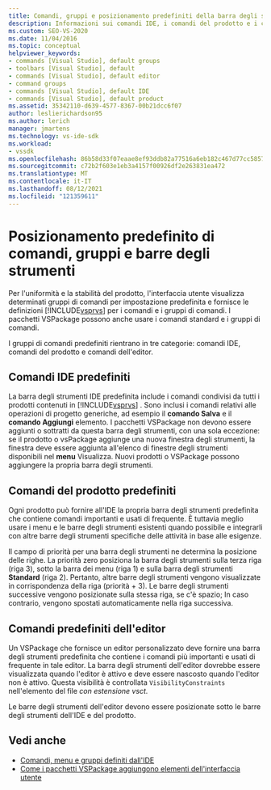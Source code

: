```yaml
---
title: Comandi, gruppi e posizionamento predefiniti della barra degli strumenti | Microsoft Docs
description: Informazioni sui comandi IDE, i comandi del prodotto e i comandi dell'editor, visualizzati per impostazione Visual Studio'interfaccia utente.
ms.custom: SEO-VS-2020
ms.date: 11/04/2016
ms.topic: conceptual
helpviewer_keywords:
- commands [Visual Studio], default groups
- toolbars [Visual Studio], default
- commands [Visual Studio], default editor
- command groups
- commands [Visual Studio], default IDE
- commands [Visual Studio], default product
ms.assetid: 35342110-d639-4577-8367-00b21dcc6f07
author: leslierichardson95
ms.author: lerich
manager: jmartens
ms.technology: vs-ide-sdk
ms.workload:
- vssdk
ms.openlocfilehash: 86b58d33f07eaae8ef93ddb82a77516a6eb182c467d77cc5857336bab6756844
ms.sourcegitcommit: c72b2f603e1eb3a4157f00926df2e263831ea472
ms.translationtype: MT
ms.contentlocale: it-IT
ms.lasthandoff: 08/12/2021
ms.locfileid: "121359611"
---
```

# <a name="default-command-group-and-toolbar-placement"></a>Posizionamento predefinito di comandi, gruppi e barre degli strumenti
Per l'uniformità e la stabilità del prodotto, l'interfaccia utente visualizza determinati gruppi di comandi per impostazione predefinita e fornisce le definizioni [!INCLUDE[vsprvs](../../code-quality/includes/vsprvs_md.md)] per i comandi e i gruppi di comandi. I pacchetti VSPackage possono anche usare i comandi standard e i gruppi di comandi.

 I gruppi di comandi predefiniti rientrano in tre categorie: comandi IDE, comandi del prodotto e comandi dell'editor.

## <a name="default-ide-commands"></a>Comandi IDE predefiniti
 La barra degli strumenti IDE predefinita include i comandi condivisi da tutti i prodotti contenuti in [!INCLUDE[vsprvs](../../code-quality/includes/vsprvs_md.md)] . Sono inclusi i comandi relativi alle operazioni di progetto generiche, ad esempio il **comando Salva** e il **comando Aggiungi** elemento. I pacchetti VSPackage non devono essere aggiunti o sottratti da questa barra degli strumenti, con una sola eccezione: se il prodotto o vsPackage aggiunge una nuova finestra degli strumenti, la finestra deve essere aggiunta all'elenco di finestre degli strumenti disponibili nel **menu** Visualizza. Nuovi prodotti o VSPackage possono aggiungere la propria barra degli strumenti.

## <a name="default-product-commands"></a>Comandi del prodotto predefiniti
 Ogni prodotto può fornire all'IDE la propria barra degli strumenti predefinita che contiene comandi importanti e usati di frequente. È tuttavia meglio usare i menu e le barre degli strumenti esistenti quando possibile e integrarli con altre barre degli strumenti specifiche delle attività in base alle esigenze.

 Il campo di priorità per una barra degli strumenti ne determina la posizione delle righe. La priorità zero posiziona la barra degli strumenti sulla terza riga (riga 3), sotto la barra dei menu (riga 1) e sulla barra degli strumenti **Standard** (riga 2). Pertanto, altre barre degli strumenti vengono visualizzate in corrispondenza della riga (priorità + 3). Le barre degli strumenti successive vengono posizionate sulla stessa riga, se c'è spazio; In caso contrario, vengono spostati automaticamente nella riga successiva.

## <a name="default-editor-commands"></a>Comandi predefiniti dell'editor
 Un VSPackage che fornisce un editor personalizzato deve fornire una barra degli strumenti predefinita che contiene i comandi più importanti e usati di frequente in tale editor. La barra degli strumenti dell'editor dovrebbe essere visualizzata quando l'editor è attivo e deve essere nascosto quando l'editor non è attivo. Questa visibilità è controllata `VisibilityConstraints` nell'elemento del file *con estensione vsct.*

 Le barre degli strumenti dell'editor devono essere posizionate sotto le barre degli strumenti dell'IDE e del prodotto.

## <a name="see-also"></a>Vedi anche
- [Comandi, menu e gruppi definiti dall'IDE](../../extensibility/internals/ide-defined-commands-menus-and-groups.md)
- [Come i pacchetti VSPackage aggiungono elementi dell'interfaccia utente](../../extensibility/internals/how-vspackages-add-user-interface-elements.md)
